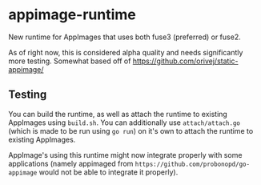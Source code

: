 # appimage-runtime

New runtime for AppImages that uses both fuse3 (preferred) or fuse2.

As of right now, this is considered alpha quality and needs significantly more testing. Somewhat based off of <https://github.com/orivej/static-appimage/>

## Testing

You can build the runtime, as well as attach the runtime to existing AppImages using `build.sh`. You can additionally use `attach/attach.go` (which is made to be run using `go run`) on it's own to attach the runtime to existing AppImages.

AppImage's using this runtime might now integrate properly with some applications (namely appimaged from `https://github.com/probonopd/go-appimage` would not be able to integrate it properly).
